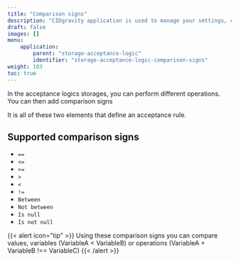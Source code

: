 ```yaml
---
title: "Comparison signs"
description: "CIDgravity application is used to manage your settings, clients and pricing models acceptance rules"
draft: false
images: []
menu:
    application:
        parent: "storage-acceptance-logic"
        identifier: "storage-acceptance-logic-comparison-signs"
weight: 103
toc: true
---
```


In the acceptance logics storages, you can perform different operations. You can then add comparison signs

It is all of these two elements that define an acceptance rule.

## Supported comparison signs

- `==`
- `<=`
- `>=`
- `>`
- `<`
- `!=`
- `Between`
- `Not between`
- `Is null`
- `Is not null`

{{< alert icon="tip" >}}
Using these comparison signs you can compare values, variables (VariableA < VariableB) or operations (VariableA + VariableB !== VariableC)
{{< /alert >}}
